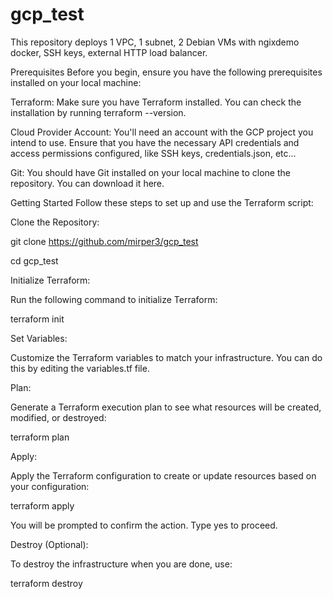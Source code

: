 # gcp_test

This repository deploys 1 VPC, 1 subnet, 2 Debian VMs with ngixdemo docker, SSH keys, external HTTP load balancer.

Prerequisites
Before you begin, ensure you have the following prerequisites installed on your local machine:

Terraform: Make sure you have Terraform installed. You can check the installation by running terraform --version.

Cloud Provider Account: You'll need an account with the GCP project you intend to use. Ensure that you have the necessary API credentials and access permissions configured, like SSH keys, credentials.json, etc...

Git: You should have Git installed on your local machine to clone the repository. You can download it here.

Getting Started
Follow these steps to set up and use the Terraform script:

Clone the Repository:

git clone https://github.com/mirper3/gcp_test

cd gcp_test

Initialize Terraform:

Run the following command to initialize Terraform:

terraform init

Set Variables:

Customize the Terraform variables to match your infrastructure. You can do this by editing the variables.tf file.

Plan:

Generate a Terraform execution plan to see what resources will be created, modified, or destroyed:

terraform plan

Apply:

Apply the Terraform configuration to create or update resources based on your configuration:

terraform apply

You will be prompted to confirm the action. Type yes to proceed.

Destroy (Optional):

To destroy the infrastructure when you are done, use:

terraform destroy
